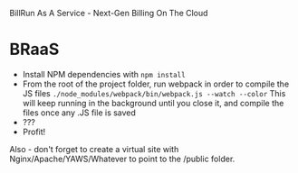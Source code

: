 BillRun As A Service - Next-Gen Billing On The Cloud

# BRaaS
* Install NPM dependencies with `npm install`
* From the root of the project folder, run webpack in order to compile the JS files `./node_modules/webpack/bin/webpack.js --watch --color` This will keep running in the background until you close it, and compile the files once any .JS file is saved
* ???
* Profit!

Also - don't forget to create a virtual site with Nginx/Apache/YAWS/Whatever to point to the /public folder.
